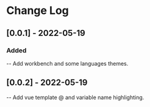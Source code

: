 # Change Log

## [0.0.1] - 2022-05-19

### Added

-- Add workbench and some languages themes.

## [0.0.2] - 2022-05-19

-- Add vue template @ and variable name highlighting.
